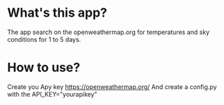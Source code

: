 # What's this app?
The app search on the openweathermap.org for temperatures and sky conditions for 1 to 5 days.

# How to use?
Create you Apy key https://openweathermap.org/
And create a config.py with the API_KEY="yourapikey"